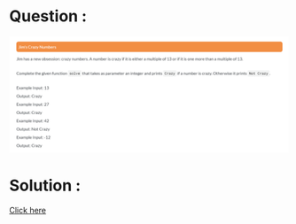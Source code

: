 # Question :
![jim's crazy numbers](https://github.com/prabhu30/coding/blob/main/Edyst/Python%20-%20Intro%20to%20Advanced/55_jim's%20crazy%20numbers/image.png)

# Solution :
[Click here](https://github.com/prabhu30/coding/blob/main/Edyst/Python%20-%20Intro%20to%20Advanced/55_jim's%20crazy%20numbers/solution.py)
